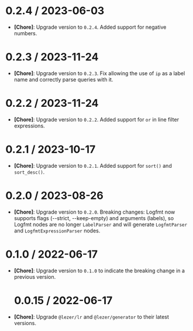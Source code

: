 # 0.2.4 / 2023-06-03

- **[Chore]**: Upgrade version to `0.2.4`. Added support for negative numbers.

# 0.2.3 / 2023-11-24

- **[Chore]**: Upgrade version to `0.2.3`. Fix allowing the use of `ip` as a label name and correctly parse queries with it.

# 0.2.2 / 2023-11-24

- **[Chore]**: Upgrade version to `0.2.2`. Added support for `or` in line filter expressions.

# 0.2.1 / 2023-10-17

- **[Chore]**: Upgrade version to `0.2.1`. Added support for `sort()` and `sort_desc()`.

# 0.2.0 / 2023-08-26

- **[Chore]**: Upgrade version to `0.2.0`. Breaking changes: Logfmt now supports flags (--strict, --keep-empty) and arguments (labels), so Logfmt nodes are no longer `LabelParser` and will generate `LogfmtParser` and `LogfmtExpressionParser` nodes.

# 0.1.0 / 2022-06-17

- **[Chore]**: Upgrade version to `0.1.0` to indicate the breaking change in a previous version.

  # 0.0.15 / 2022-06-17

- **[Chore]**: Upgrade `@lezer/lr` and `@lezer/generator` to their latest versions.
